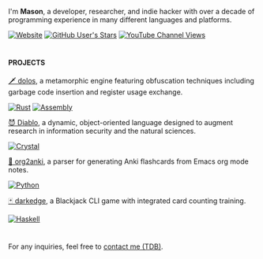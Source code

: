 I'm **Mason**, a developer, researcher, and indie hacker with over a decade of programming experience in many different languages and platforms.

[![Website](https://img.shields.io/website?url=https%3A%2F%2Fmaezyn.com&style=for-the-badge&labelColor=%23c2d9ff&color=%234fa1fd)](https://maezyn.com)
[![GitHub User's Stars](https://img.shields.io/github/stars/maezyn?style=for-the-badge&logo=github&logoColor=%234fa1fd&logoSize=auto&labelColor=%23c2d9ff&color=%234fa1fd)](https://youtube.com/@Maezyn)
[![YouTube Channel Views](https://img.shields.io/youtube/channel/views/UCgFw7WeyiECm5wEOrVTfzsg?style=for-the-badge&logo=youtube&logoColor=%234fa1fd&logoSize=auto&labelColor=%23c2d9ff&color=%234fa1fd)](https://youtube.com/@Maezyn)

#

#### PROJECTS

[🗡️ dolos](https://github.com/maezyn/dolos), a metamorphic engine featuring obfuscation techniques including garbage code insertion and register usage exchange.

[![Rust](https://img.shields.io/badge/Rust-%234fa1fd?style=flat-square&logo=rust&logoColor=%23c2d9ff)](#)
[![Assembly](https://img.shields.io/badge/x86%20Assembly-%234fa1fd?style=flat-square&logo=intel&logoColor=%23c2d9ff)](#)

[😈 Diablo](https://github.com/diablo-lang), a dynamic, object-oriented language designed to augment research in information security and the natural sciences.

[![Crystal](https://img.shields.io/badge/Crystal-%234fa1fd?style=flat-square&logo=crystal&logoColor=%23c2d9ff)](#)

[📝 org2anki](https://github.com/maezyn/org2anki), a parser for generating Anki flashcards from Emacs org mode notes.

[![Python](https://img.shields.io/badge/Python-%234fa1fd?style=flat-square&logo=python&logoColor=%23c2d9ff)](#)

[🃏 darkedge](https://github.com/maezyn/darkedge), a Blackjack CLI game with integrated card counting training.

[![Haskell](https://img.shields.io/badge/Haskell-%234fa1fd?style=flat-square&logo=haskell&logoColor=%23c2d9ff)](#)

#

For any inquiries, feel free to [contact me (TDB)](#).
